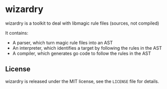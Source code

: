 # wizardry

wizardry is a toolkit to deal with libmagic rule files (sources, not compiled)

It contains:

  * A parser, which turn magic rule files into an AST
  * An interpreter, which identifies a target by following
  the rules in the AST
  * A compiler, which generates go code to follow the
  rules in the AST


## License

wizardry is released under the MIT license, see the
`LICENSE` file for details.

